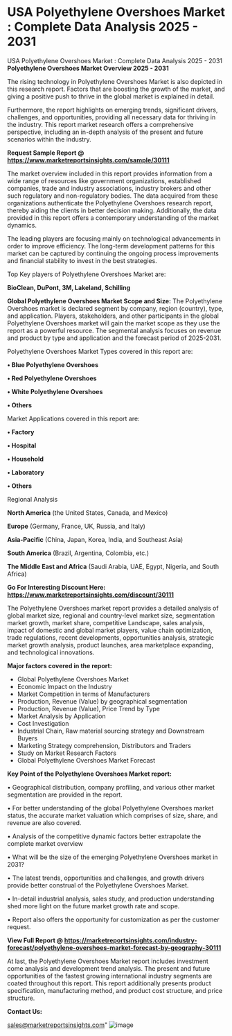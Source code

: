 # USA Polyethylene Overshoes Market : Complete Data Analysis 2025 - 2031
USA Polyethylene Overshoes Market : Complete Data Analysis 2025 - 2031
<Strong> Polyethylene Overshoes Market Overview 2025 - 2031</strong>

The rising technology in Polyethylene Overshoes Market is also depicted in this research report. Factors that are boosting the growth of the market, and giving a positive push to thrive in the global market is explained in detail.

Furthermore, the report highlights on emerging trends, significant drivers, challenges, and opportunities, providing all necessary data for thriving in the industry. This report market research offers a comprehensive perspective, including an in-depth analysis of the present and future scenarios within the industry.

<strong>Request Sample Report @ <a href=https://www.marketreportsinsights.com/sample/30111>https://www.marketreportsinsights.com/sample/30111</a></strong>

The market overview included in this report provides information from a wide range of resources like government organizations, established companies, trade and industry associations, industry brokers and other such regulatory and non-regulatory bodies. The data acquired from these organizations authenticate the Polyethylene Overshoes research report, thereby aiding the clients in better decision making. Additionally, the data provided in this report offers a contemporary understanding of the market dynamics.

The leading players are focusing mainly on technological advancements in order to improve efficiency. The long-term development patterns for this market can be captured by continuing the ongoing process improvements and financial stability to invest in the best strategies.

Top Key players of Polyethylene Overshoes Market are:

<strong>BioClean, DuPont, 3M, Lakeland, Schilling</strong>

<strong><b>Global Polyethylene Overshoes Market Scope and Size:</b></strong>
The Polyethylene Overshoes market is declared segment by company, region (country), type, and application. Players, stakeholders, and other participants in the global Polyethylene Overshoes market will gain the market scope as they use the report as a powerful resource. The segmental analysis focuses on revenue and product by type and application and the forecast period of 2025-2031.

Polyethylene Overshoes Market Types covered in this report are:

<strong>• Blue Polyethylene Overshoes

• Red Polyethylene Overshoes

• White Polyethylene Overshoes

• Others</strong>

Market Applications covered in this report are:

<strong>• Factory

• Hospital

• Household

• Laboratory

• Others</strong> 

Regional Analysis

<strong>North America</strong> (the United States, Canada, and Mexico)

<strong>Europe</strong> (Germany, France, UK, Russia, and Italy)

<strong>Asia-Pacific</strong> (China, Japan, Korea, India, and Southeast Asia)

<strong>South America</strong> (Brazil, Argentina, Colombia, etc.)

<strong>The Middle East and Africa</strong> (Saudi Arabia, UAE, Egypt, Nigeria, and South Africa)

<strong>Go For Interesting Discount Here: <a href=https://www.marketreportsinsights.com/discount/30111>https://www.marketreportsinsights.com/discount/30111</a></strong>

The Polyethylene Overshoes market report provides a detailed analysis of global market size, regional and country-level market size, segmentation market growth, market share, competitive Landscape, sales analysis, impact of domestic and global market players, value chain optimization, trade regulations, recent developments, opportunities analysis, strategic market growth analysis, product launches, area marketplace expanding, and technological innovations.

<strong><b>Major factors covered in the report:</b></strong>
<ul>
  <li>Global Polyethylene Overshoes Market </li>
  <li>Economic Impact on the Industry</li>
  <li>Market Competition in terms of Manufacturers</li>
  <li>Production, Revenue (Value) by geographical segmentation</li>
  <li>Production, Revenue (Value), Price Trend by Type</li>
  <li>Market Analysis by Application</li>
  <li>Cost Investigation</li>
  <li>Industrial Chain, Raw material sourcing strategy and Downstream Buyers</li>
  <li>Marketing Strategy comprehension, Distributors and Traders</li>
  <li>Study on Market Research Factors</li>
  <li>Global Polyethylene Overshoes Market Forecast</li>
</ul>

<strong><b>Key Point of the Polyethylene Overshoes Market report:</b></strong>

• Geographical distribution, company profiling, and various other market segmentation are provided in the report.

• For better understanding of the global Polyethylene Overshoes market status, the accurate market valuation which comprises of size, share, and revenue are also covered.

• Analysis of the competitive dynamic factors better extrapolate the complete market overview

• What will be the size of the emerging Polyethylene Overshoes market in 2031?

• The latest trends, opportunities and challenges, and growth drivers provide better construal of the Polyethylene Overshoes Market.

• In-detail industrial analysis, sales study, and production understanding shed more light on the future market growth rate and scope.

• Report also offers the opportunity for customization as per the customer request.

<strong><b>View Full Report @ <a href=https://marketreportsinsights.com/industry-forecast/polyethylene-overshoes-market-forecast-by-geography-30111>https://marketreportsinsights.com/industry-forecast/polyethylene-overshoes-market-forecast-by-geography-30111</a></b></strong>


At last, the Polyethylene Overshoes Market report includes investment come analysis and development trend analysis. The present and future opportunities of the fastest growing international industry segments are coated throughout this report. This report additionally presents product specification, manufacturing method, and product cost structure, and price structure.

<strong>Contact Us:</strong>

sales@marketreportsinsights.com"
![image](https://github.com/user-attachments/assets/5a1c5d95-7bd6-4dea-a050-99ec789d4de1)
